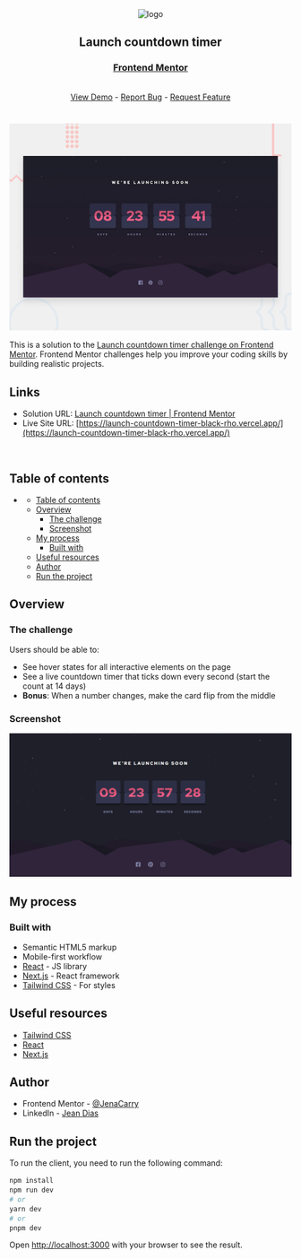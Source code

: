 <div align="center">

  <img src="https://www.frontendmentor.io/static/images/logo-mobile.svg" alt="logo" width="60" height="auto">

  <h2>Launch countdown timer</h2>

  <h3>
    <a href="https://www.frontendmentor.io/solutions/launch-countdown-timer-QtiiGV4QgL">
      <strong>Frontend Mentor</strong>
    </a>
  </h3>

  <br>

  <div align="center">
    <a href="https://launch-countdown-timer-black-rho.vercel.app/">View Demo</a>
    -
    <a href="https://github.com/JenaCarry/launch-countdown-timer/issues">Report Bug</a>
    -
    <a href="https://github.com/JenaCarry/launch-countdown-timer/pulls">Request Feature</a>
  </div>

</div>

#

<div align="center">

![](./public/desktop-preview.jpg)

</div>

This is a solution to the [Launch countdown timer challenge on Frontend Mentor](https://www.frontendmentor.io/challenges/launch-countdown-timer-N0XkGfyz-). Frontend Mentor challenges help you improve your coding skills by building realistic projects.

<h2>Links</h2>

- Solution URL: [Launch countdown timer | Frontend Mentor](https://www.frontendmentor.io/solutions/launch-countdown-timer-QtiiGV4QgL)
- Live Site URL: [https://launch-countdown-timer-black-rho.vercel.app/](https://launch-countdown-timer-black-rho.vercel.app/)

<br>

## Table of contents

- [](#)
  - [Table of contents](#table-of-contents)
  - [Overview](#overview)
    - [The challenge](#the-challenge)
    - [Screenshot](#screenshot)
  - [My process](#my-process)
    - [Built with](#built-with)
  - [Useful resources](#useful-resources)
  - [Author](#author)
  - [Run the project](#run-the-project)

## Overview

### The challenge

Users should be able to:

- See hover states for all interactive elements on the page
- See a live countdown timer that ticks down every second (start the count at 14 days)
- **Bonus**: When a number changes, make the card flip from the middle

### Screenshot

![](./public/screenshot.png)

## My process

### Built with

- Semantic HTML5 markup
- Mobile-first workflow
- [React](https://reactjs.org/) - JS library
- [Next.js](https://nextjs.org/) - React framework
- [Tailwind CSS](https://tailwindcss.com/) - For styles

## Useful resources

- [Tailwind CSS](https://tailwindcss.com/)
- [React](https://reactjs.org/)
- [Next.js](https://nextjs.org/)

## Author

- Frontend Mentor - [@JenaCarry](https://www.frontendmentor.io/profile/JenaCarry)
- LinkedIn - [Jean Dias](https://www.linkedin.com/in/jean-dias-0900a1260/)

## Run the project

To run the client, you need to run the following command:

```bash
npm install
npm run dev
# or
yarn dev
# or
pnpm dev
```

Open [http://localhost:3000](http://localhost:3000) with your browser to see the result.
